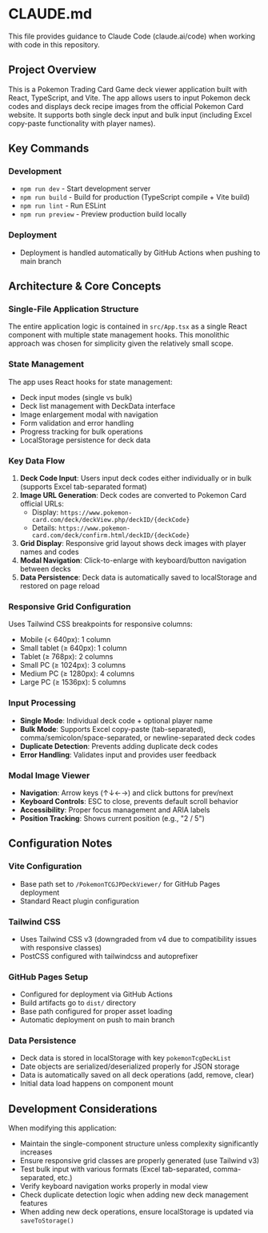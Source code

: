 # CLAUDE.md

This file provides guidance to Claude Code (claude.ai/code) when working with code in this repository.

## Project Overview

This is a Pokemon Trading Card Game deck viewer application built with React, TypeScript, and Vite. The app allows users to input Pokemon deck codes and displays deck recipe images from the official Pokemon Card website. It supports both single deck input and bulk input (including Excel copy-paste functionality with player names).

## Key Commands

### Development
- `npm run dev` - Start development server
- `npm run build` - Build for production (TypeScript compile + Vite build)
- `npm run lint` - Run ESLint
- `npm run preview` - Preview production build locally

### Deployment
- Deployment is handled automatically by GitHub Actions when pushing to main branch

## Architecture & Core Concepts

### Single-File Application Structure
The entire application logic is contained in `src/App.tsx` as a single React component with multiple state management hooks. This monolithic approach was chosen for simplicity given the relatively small scope.

### State Management
The app uses React hooks for state management:
- Deck input modes (single vs bulk)
- Deck list management with DeckData interface
- Image enlargement modal with navigation
- Form validation and error handling
- Progress tracking for bulk operations
- LocalStorage persistence for deck data

### Key Data Flow
1. **Deck Code Input**: Users input deck codes either individually or in bulk (supports Excel tab-separated format)
2. **Image URL Generation**: Deck codes are converted to Pokemon Card official URLs:
   - Display: `https://www.pokemon-card.com/deck/deckView.php/deckID/{deckCode}`
   - Details: `https://www.pokemon-card.com/deck/confirm.html/deckID/{deckCode}`
3. **Grid Display**: Responsive grid layout shows deck images with player names and codes
4. **Modal Navigation**: Click-to-enlarge with keyboard/button navigation between decks
5. **Data Persistence**: Deck data is automatically saved to localStorage and restored on page reload

### Responsive Grid Configuration
Uses Tailwind CSS breakpoints for responsive columns:
- Mobile (< 640px): 1 column
- Small tablet (≥ 640px): 1 column
- Tablet (≥ 768px): 2 columns
- Small PC (≥ 1024px): 3 columns
- Medium PC (≥ 1280px): 4 columns
- Large PC (≥ 1536px): 5 columns

### Input Processing
- **Single Mode**: Individual deck code + optional player name
- **Bulk Mode**: Supports Excel copy-paste (tab-separated), comma/semicolon/space-separated, or newline-separated deck codes
- **Duplicate Detection**: Prevents adding duplicate deck codes
- **Error Handling**: Validates input and provides user feedback

### Modal Image Viewer
- **Navigation**: Arrow keys (↑↓←→) and click buttons for prev/next
- **Keyboard Controls**: ESC to close, prevents default scroll behavior
- **Accessibility**: Proper focus management and ARIA labels
- **Position Tracking**: Shows current position (e.g., "2 / 5")

## Configuration Notes

### Vite Configuration
- Base path set to `/PokemonTCGJPDeckViewer/` for GitHub Pages deployment
- Standard React plugin configuration

### Tailwind CSS
- Uses Tailwind CSS v3 (downgraded from v4 due to compatibility issues with responsive classes)
- PostCSS configured with tailwindcss and autoprefixer

### GitHub Pages Setup
- Configured for deployment via GitHub Actions
- Build artifacts go to `dist/` directory
- Base path configured for proper asset loading
- Automatic deployment on push to main branch

### Data Persistence
- Deck data is stored in localStorage with key `pokemonTcgDeckList`
- Date objects are serialized/deserialized properly for JSON storage
- Data is automatically saved on all deck operations (add, remove, clear)
- Initial data load happens on component mount

## Development Considerations

When modifying this application:
- Maintain the single-component structure unless complexity significantly increases
- Ensure responsive grid classes are properly generated (use Tailwind v3)
- Test bulk input with various formats (Excel tab-separated, comma-separated, etc.)
- Verify keyboard navigation works properly in modal view
- Check duplicate detection logic when adding new deck management features
- When adding new deck operations, ensure localStorage is updated via `saveToStorage()`